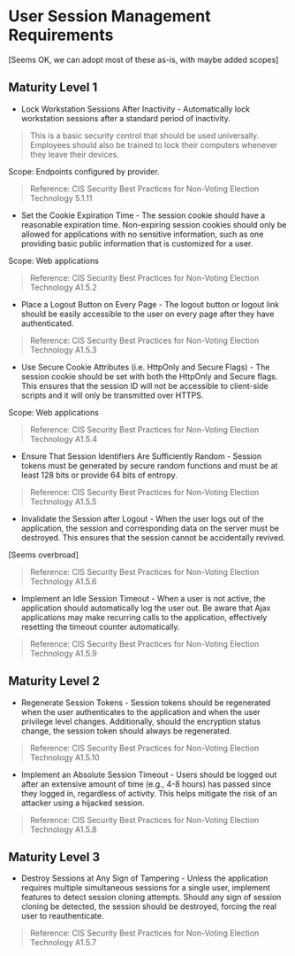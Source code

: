 # User Session Management Requirements

[Seems OK, we can adopt most of these as-is, with maybe added scopes]

## Maturity Level 1 
- Lock Workstation Sessions After Inactivity - Automatically lock workstation sessions after a standard period of inactivity.
>This is a basic security control that should be used universally. Employees should also be trained to lock their computers whenever they leave their devices.

Scope: Endpoints configured by provider.

>Reference: CIS Security Best Practices for Non-Voting Election Technology 5.1.11
- Set the Cookie Expiration Time - The session cookie should have a reasonable expiration time. Non-expiring session cookies should only be allowed for applications with no sensitive information, such as one providing basic public information that is customized for a user.
>
Scope: Web applications

>Reference: CIS Security Best Practices for Non-Voting Election Technology A1.5.2
- Place a Logout Button on Every Page - The logout button or logout link should be easily accessible to the user on every page after they have authenticated.
>

>Reference: CIS Security Best Practices for Non-Voting Election Technology A1.5.3
- Use Secure Cookie Attributes (i.e. HttpOnly and Secure Flags) - The session cookie should be set with both the HttpOnly and Secure flags. This ensures that the session ID will not be accessible to client-side scripts and it will only be transmitted over HTTPS.
>

Scope: Web applications

>Reference: CIS Security Best Practices for Non-Voting Election Technology A1.5.4
- Ensure That Session Identifiers Are Sufficiently Random - Session tokens must be generated by secure random functions and must be at least 128 bits or provide 64 bits of entropy.
>

>Reference: CIS Security Best Practices for Non-Voting Election Technology A1.5.5
- Invalidate the Session after Logout - When the user logs out of the application, the session and corresponding data on the server must be destroyed. This ensures that the session cannot be accidentally revived.
>

[Seems overbroad]

>Reference: CIS Security Best Practices for Non-Voting Election Technology A1.5.6
- Implement an Idle Session Timeout - When a user is not active, the application should automatically log the user out. Be aware that Ajax applications may make recurring calls to the application, effectively resetting the timeout counter automatically.
>

>Reference: CIS Security Best Practices for Non-Voting Election Technology A1.5.9

## Maturity Level 2 
- Regenerate Session Tokens - Session tokens should be regenerated when the user authenticates to the application and when the user privilege level changes. Additionally, should the encryption status change, the session token should always be regenerated.
>

>Reference: CIS Security Best Practices for Non-Voting Election Technology A1.5.10
- Implement an Absolute Session Timeout - Users should be logged out after an extensive amount of time (e.g., 4-8 hours) has passed since they logged in, regardless of activity. This helps mitigate the risk of an attacker using a hijacked session.
>

>Reference: CIS Security Best Practices for Non-Voting Election Technology A1.5.8

## Maturity Level 3
- Destroy Sessions at Any Sign of Tampering - Unless the application requires multiple simultaneous sessions for a single user, implement features to detect session cloning attempts. Should any sign of session cloning be detected, the session should be destroyed, forcing the real user to reauthenticate.
>

>Reference: CIS Security Best Practices for Non-Voting Election Technology A1.5.7
